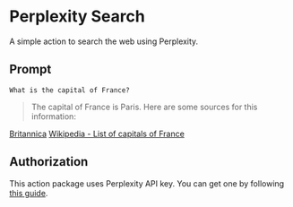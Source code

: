 # Perplexity Search

A simple action to search the web using Perplexity.

## Prompt

```
What is the capital of France?
```

> The capital of France is Paris. Here are some sources for this information:

[Britannica](https://www.britannica.com/place/Paris)
[Wikipedia - List of capitals of France](https://en.wikipedia.org/wiki/List_of_capitals_of_France)

## Authorization

This action package uses Perplexity API key. You can get one by following [this guide](https://docs.perplexity.ai/guides/getting-started).
